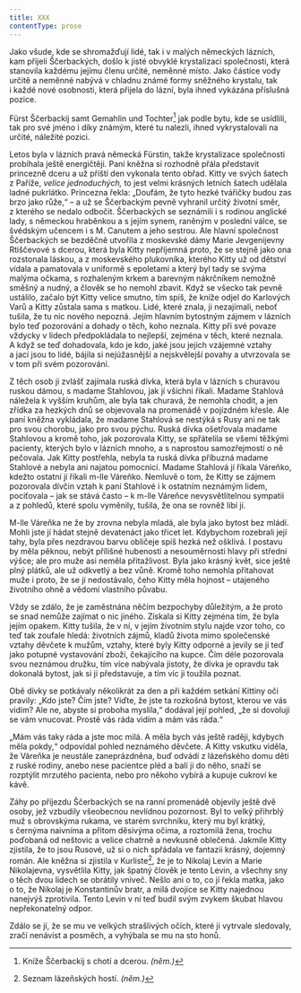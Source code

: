 ```yaml
---
title: XXX
contentType: prose
---
```


<section>

Jako všude, kde se shromažďují lidé, tak i v malých německých lázních, kam přijeli Ščerbackých, došlo k jisté obvyklé krystalizaci společnosti, která stanovila každému jejímu členu určité, neměnné místo. Jako částice vody určitě a neměnné nabývá v chladnu známé formy sněžného krystalu, tak i každé nové osobnosti, která přijela do lázní, byla ihned vykázána příslušná pozice.

Fürst Ščerbackij samt Gemahlin und Tochter[^30] jak podle bytu, kde se usídlili, tak pro své jméno i díky známým, které tu nalezli, ihned vykrystalovali na určité, náležité pozici.

Letos byla v lázních pravá německá Fürstin, takže krystalizace společnosti probíhala ještě energičtěji. Paní kněžna si rozhodně přála představit princezně dceru a už příští den vykonala tento obřad. Kitty ve svých šatech z Paříže, _velice jednoduchých,_ to jest velmi krásných letních šatech udělala ladné pukrlátko. Princezna řekla: „Doufám, že tyto hezké tvářičky budou zas brzo jako růže,“ – a už se Ščerbackým pevně vyhranil určitý životní směr, z kterého se nedalo odbočit. Ščerbackých se seznámili i s rodinou anglické lady, s německou hraběnkou a s jejím synem, raněným v poslední válce, se švédským učencem i s M. Canutem a jeho sestrou. Ale hlavní společnost Ščerbackých se bezděčně utvořila z moskevské dámy Marie Jevgenijevny Rtiščevové s dcerou, která byla Kitty nepříjemná proto, že se stejně jako ona rozstonala láskou, a z moskevského plukovníka, kterého Kitty už od dětství vídala a pamatovala v uniformě s epoletami a který byl tady se svýma malýma očkama, s rozhaleným krkem a barevným nákrčníkem nemožně směšný a nudný, a člověk se ho nemohl zbavit. Když se všecko tak pevně ustálilo, začalo být Kitty velice smutno, tím spíš, že kníže odjel do Karlových Varů a Kitty zůstala sama s matkou. Lidé, které znala, ji nezajímali, neboť tušila, že tu nic nového nepozná. Jejím hlavním bytostným zájmem v lázních bylo teď pozorování a dohady o těch, koho neznala. Kitty při své povaze vždycky v lidech předpokládala to nejlepší, zejména v těch, které neznala. A když se teď dohadovala, kdo je kdo, jaké jsou jejich vzájemné vztahy a jací jsou to lidé, bájila si nejúžasnější a nejskvělejší povahy a utvrzovala se v tom při svém pozorování.

Z těch osob ji zvlášť zajímala ruská dívka, která byla v lázních s churavou ruskou dámou, s madame Stahlovou, jak jí všichni říkali. Madame Stahlová náležela k vyšším kruhům, ale byla tak churavá, že nemohla chodit, a jen zřídka za hezkých dnů se objevovala na promenádě v pojízdném křesle. Ale paní kněžna vykládala, že madame Stahlová se nestýká s Rusy ani ne tak pro svou chorobu, jako pro svou pýchu. Ruská dívka ošetřovala madame Stahlovou a kromě toho, jak pozorovala Kitty, se spřátelila se všemi těžkými pacienty, kterých bylo v lázních mnoho, a s naprostou samozřejmostí o ně pečovala. Jak Kitty postřehla, nebyla ta ruská dívka příbuzná madame Stahlové a nebyla ani najatou pomocnicí. Madame Stahlová jí říkala Váreňko, kdežto ostatní jí říkali m-lle Váreňko. Nemluvě o tom, že Kitty se zájmem pozorovala dívčin vztah k paní Stahlové i k ostatním neznámým lidem, pociťovala – jak se stává často – k m-lle Váreňce nevysvětlitelnou sympatii a z pohledů, které spolu vyměnily, tušila, že ona se rovněž líbí jí.

M-lle Váreňka ne že by zrovna nebyla mladá, ale byla jako bytost bez mládí. Mohli jste jí hádat stejně devatenáct jako třicet let. Kdybychom rozebrali její tahy, byla přes nezdravou barvu obličeje spíš hezká než ošklivá. I postavu by měla pěknou, nebýt přílišné hubenosti a nesouměrnosti hlavy při střední výšce; ale pro muže asi neměla přitažlivost. Byla jako krásný květ, sice ještě plný plátků, ale už odkvetlý a bez vůně. Kromě toho nemohla přitahovat muže i proto, že se jí nedostávalo, čeho Kitty měla hojnost – utajeného životního ohně a vědomí vlastního půvabu.

Vždy se zdálo, že je zaměstnána něčím bezpochyby důležitým, a že proto se snad nemůže zajímat o nic jiného. Získala si Kitty zejména tím, že byla jejím opakem. Kitty tušila, že v ní, v jejím životním stylu najde vzor toho, co teď tak zoufale hledá: životních zájmů, kladů života mimo společenské vztahy děvčete k mužům, vztahy, které byly Kitty odporné a jevily se jí teď jako potupné vystavování zboží, čekajícího na kupce. Čím déle pozorovala svou neznámou družku, tím více nabývala jistoty, že dívka je opravdu tak dokonalá bytost, jak si ji představuje, a tím víc ji toužila poznat.

Obě dívky se potkávaly několikrát za den a při každém setkání Kittiny oči pravily: „Kdo jste? Čím jste? Viďte, že jste ta rozkošná bytost, kterou ve vás vidím? Ale ne, abyste si proboha myslila,“ dodával její pohled, „že si dovoluji se vám vnucovat. Prostě vás ráda vidím a mám vás ráda.“

„Mám vás taky ráda a jste moc milá. A měla bych vás ještě raději, kdybych měla pokdy,“ odpovídal pohled neznámého děvčete. A Kitty vskutku viděla, že Váreňka je neustále zaneprázdněna, buď odvádí z lázeňského domu děti z ruské rodiny, anebo nese pacientce pléd a balí ji do něho, snaží se rozptýlit mrzutého pacienta, nebo pro někoho vybírá a kupuje cukroví ke kávě.

Záhy po příjezdu Ščerbackých se na ranní promenádě objevily ještě dvě osoby, jež vzbudily všeobecnou nevlídnou pozornost. Byl to velký přihrblý muž s obrovskýma rukama, ve starém svrchníku, který mu byl krátký, s černýma naivníma a přitom děsivýma očima, a roztomilá žena, trochu poďobaná od neštovic a velice chatrně a nevkusně oblečená. Jakmile Kitty zjistila, že to jsou Rusové, už si o nich spřádala ve fantazii krásný, dojemný román. Ale kněžna si zjistila v Kurliste[^31], že je to Nikolaj Levin a Marie Nikolajevna, vysvětlila Kitty, jak špatný člověk je tento Levin, a všechny sny o těch dvou lidech se obrátily vniveč. Nešlo ani o to, co jí řekla matka, jako o to, že Nikolaj je Konstantinův bratr, a milá dvojice se Kitty najednou nanejvýš zprotivila. Tento Levin v ní teď budil svým zvykem škubat hlavou nepřekonatelný odpor.

Zdálo se jí, že se mu ve velkých strašlivých očích, které ji vytrvale sledovaly, zračí nenávist a posměch, a vyhýbala se mu na sto honů.

</section>

<section>

[^30]: Kníže Ščerbackij s chotí a dcerou. _(něm.)_

[^31]: Seznam lázeňských hostí. _(něm.)_

</section>
